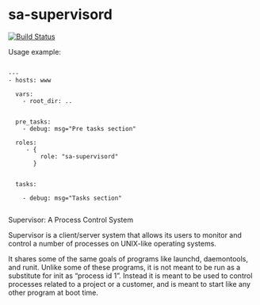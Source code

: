 # sa-supervisord


[![Build Status](https://travis-ci.org/softasap/sa-supervisord.svg?branch=master)](https://travis-ci.org/softasap/sa-supervisord)

Usage example:

```

---
- hosts: www

  vars:
    - root_dir: ..


  pre_tasks:
    - debug: msg="Pre tasks section"

  roles:
     - {
         role: "sa-supervisord"
       }


  tasks:

    - debug: msg="Tasks section"


```



Supervisor: A Process Control System

Supervisor is a client/server system that allows its users to monitor and control a number of processes on UNIX-like operating systems.

It shares some of the same goals of programs like launchd, daemontools, and runit. Unlike some of these programs, it is not meant to be run as a substitute for init as “process id 1”. Instead it is meant to be used to control processes related to a project or a customer, and is meant to start like any other program at boot time.
